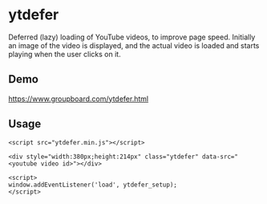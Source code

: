 # ytdefer

Deferred (lazy) loading of YouTube videos, to improve page speed. Initially
an image of the video is displayed, and the actual video is loaded and
starts playing when the user clicks on it.

## Demo
https://www.groupboard.com/ytdefer.html

## Usage

    <script src="ytdefer.min.js"></script>

    <div style="width:380px;height:214px" class="ytdefer" data-src="<youtube video id>"></div>

    <script>
    window.addEventListener('load', ytdefer_setup);
    </script>



